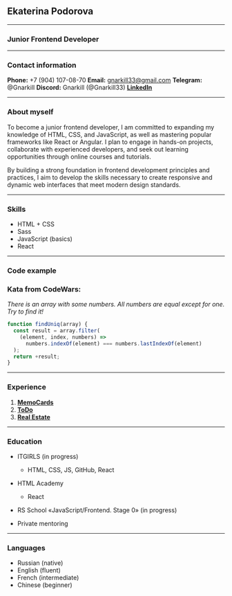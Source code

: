 ## Ekaterina Podorova

---

### Junior Frontend Developer

---

### Contact information

**Phone:** +7 (904) 107-08-70 **Email:** gnarkill33@gmail.com **Telegram:** @Gnarkill **Discord:** Gnarkill (@Gnarkill33) [**LinkedIn**](https://www.linkedin.com/in/gnarkill33)

---

### About myself

To become a junior frontend developer, I am committed to expanding my knowledge of HTML, CSS, and JavaScript, as well as mastering popular frameworks like React or Angular. I plan to engage in hands-on projects, collaborate with experienced developers, and seek out learning opportunities through online courses and tutorials.

By building a strong foundation in frontend development principles and practices, I aim to develop the skills necessary to create responsive and dynamic web interfaces that meet modern design standards.

---

### Skills

- HTML + CSS
- Sass
- JavaScript (basics)
- React

---

### Code example

### **Kata from CodeWars:**

_There is an array with some numbers. All numbers are equal except for one. Try to find it!_

```javascript
function findUniq(array) {
  const result = array.filter(
    (element, index, numbers) =>
      numbers.indexOf(element) === numbers.lastIndexOf(element)
  );
  return +result;
}
```

---

### Experience

1. [**MemoCards**](https://github.com/Gnarkill33/Memo_Cards.git)
2. [**ToDo**](https://github.com/Gnarkill33/ToDo_Project.git)
3. [**Real Estate**](https://github.com/Gnarkill33/Luxury_Estate_Project.git)

---

### Education

- ITGIRLS (in progress)

  - HTML, CSS, JS, GitHub, React

- HTML Academy
  - React

* RS School «JavaScript/Frontend. Stage 0» (in progress)

- Private mentoring

---

### Languages

- Russian (native)
- English (fluent)
- French (intermediate)
- Chinese (beginner)
